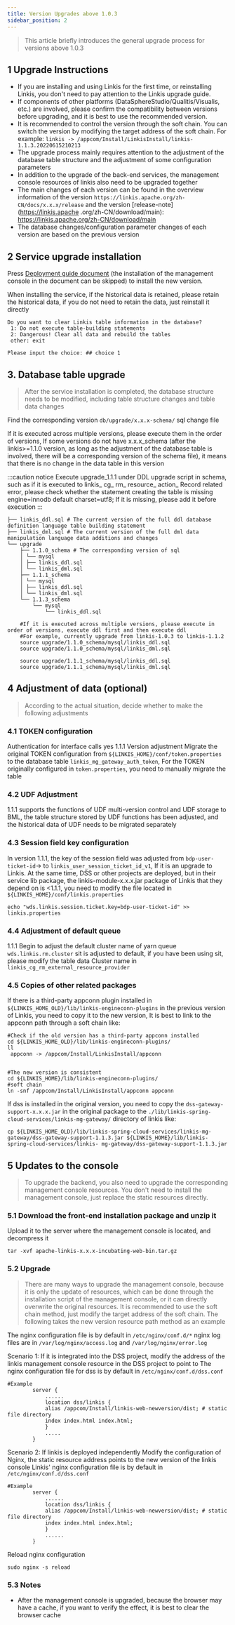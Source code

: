 ```yaml
---
title: Version Upgrades above 1.0.3
sidebar_position: 2
---
```


> This article briefly introduces the general upgrade process for versions above 1.0.3


## 1 Upgrade Instructions

- If you are installing and using Linkis for the first time, or reinstalling Linkis, you don't need to pay attention to the Linkis upgrade guide.
- If components of other platforms (DataSphereStudio/Qualitis/Visualis, etc.) are involved, please confirm the compatibility between versions before upgrading, and it is best to use the recommended version.
- It is recommended to control the version through the soft chain. You can switch the version by modifying the target address of the soft chain. For example: `linkis -> /appcom/Install/LinkisInstall/linkis-1.1.3.20220615210213`
- The upgrade process mainly requires attention to the adjustment of the database table structure and the adjustment of some configuration parameters
- In addition to the upgrade of the back-end services, the management console resources of linkis also need to be upgraded together
- The main changes of each version can be found in the overview information of the version `https://linkis.apache.org/zh-CN/docs/x.x.x/release` and the version [release-note](https://linkis.apache .org/zh-CN/download/main): https://linkis.apache.org/zh-CN/download/main
- The database changes/configuration parameter changes of each version are based on the previous version

## 2 Service upgrade installation

Press [Deployment guide document](../deployment/deploy-quick) (the installation of the management console in the document can be skipped) to install the new version.

When installing the service, if the historical data is retained, please retain the historical data, if you do not need to retain the data, just reinstall it directly
```shell script
Do you want to clear Linkis table information in the database?
 1: Do not execute table-building statements
 2: Dangerous! Clear all data and rebuild the tables
 other: exit

Please input the choice: ## choice 1
````

## 3. Database table upgrade
>After the service installation is completed, the database structure needs to be modified, including table structure changes and table data changes


Find the corresponding version `db/upgrade/x.x.x-schema/` sql change file

If it is executed across multiple versions, please execute them in the order of versions,
If some versions do not have x.x.x_schema (after the linkis>=1.1.0 version, as long as the adjustment of the database table is involved, there will be a corresponding version of the schema file), it means that there is no change in the data table in this version

:::caution notice
Execute upgrade_1.1.1 under  DDL upgrade script in schema, such as if it is executed to linkis_ cg_ rm_ resource_ action_ Record related error, please check whether the statement creating the table is missing engine=innodb default charset=utf8; If it is missing, please add it before execution
:::

```shell script
├── linkis_ddl.sql # The current version of the full ddl database definition language table building statement
├── linkis_dml.sql # The current version of the full dml data manipulation language data additions and changes
└── upgrade
    ├── 1.1.0_schema # The corresponding version of sql
    │ └── mysql
    │ ├── linkis_ddl.sql
    │ └── linkis_dml.sql
    ├── 1.1.1_schema
    │ └── mysql
    │ ├── linkis_ddl.sql
    │ └── linkis_dml.sql
    └── 1.1.3_schema
        └── mysql
            └── linkis_ddl.sql
````

```mysql-sql
    #If it is executed across multiple versions, please execute in order of versions, execute ddl first and then execute ddl
    #For example, currently upgrade from linkis-1.0.3 to linkis-1.1.2
    source upgrade/1.1.0_schema/mysql/linkis_ddl.sql
    source upgrade/1.1.0_schema/mysql/linkis_dml.sql

    source upgrade/1.1.1_schema/mysql/linkis_ddl.sql
    source upgrade/1.1.1_schema/mysql/linkis_dml.sql

````
## 4 Adjustment of data (optional)
>According to the actual situation, decide whether to make the following adjustments

### 4.1 TOKEN configuration
Authentication for interface calls yes
1.1.1 Version adjustment Migrate the original TOKEN configuration from `${LINKIS_HOME}/conf/token.properties` to the database table `linkis_mg_gateway_auth_token`,
For the TOKEN originally configured in `token.properties`, you need to manually migrate the table
### 4.2 UDF Adjustment
1.1.1 supports the functions of UDF multi-version control and UDF storage to BML, the table structure stored by UDF functions has been adjusted, and the historical data of UDF needs to be migrated separately

### 4.3 Session field key configuration

In version 1.1.1, the key of the session field was adjusted from `bdp-user-ticket-id`-> to `linkis_user_session_ticket_id_v1`,
If it is an upgrade to Linkis. At the same time, DSS or other projects are deployed, but in their service lib package, the linkis-module-x.x.x.jar package of Linkis that they depend on is <1.1.1, you need to modify the file located in `${LINKIS_HOME}/conf/linkis.properties`
```shell
echo "wds.linkis.session.ticket.key=bdp-user-ticket-id" >> linkis.properties
````
### 4.4 Adjustment of default queue
1.1.1 Begin to adjust the default cluster name of yarn queue `wds.linkis.rm.cluster` sit is adjusted to default, if you have been using sit, please modify the table data
Cluster name in `linkis_cg_rm_external_resource_provider`

### 4.5 Copies of other related packages

If there is a third-party appconn plugin installed in `${LINKIS_HOME_OLD}/lib/linkis-engineconn-plugins` in the previous version of Linkis, you need to copy it to the new version,
It is best to link to the appconn path through a soft chain
like:
````
#Check if the old version has a third-party appconn installed
cd ${LINKIS_HOME_OLD}/lib/linkis-engineconn-plugins/
ll
 appconn -> /appcom/Install/LinkisInstall/appconn


#The new version is consistent
cd ${LINKIS_HOME}/lib/linkis-engineconn-plugins/
#soft chain
ln -snf /appcom/Install/LinkisInstall/appconn appconn
````


If dss is installed in the original version, you need to copy the `dss-gateway-support-x.x.x.jar` in the original package to the `./lib/linkis-spring-cloud-services/linkis-mg-gateway/` directory of linkis
like:
```shell script
cp ${LINKIS_HOME_OLD}/lib/linkis-spring-cloud-services/linkis-mg-gateway/dss-gateway-support-1.1.3.jar ${LINKIS_HOME}/lib/linkis-spring-cloud-services/linkis- mg-gateway/dss-gateway-support-1.1.3.jar

````

## 5 Updates to the console

> To upgrade the backend, you also need to upgrade the corresponding management console resources. You don't need to install the management console, just replace the static resources directly.

### 5.1 Download the front-end installation package and unzip it
Upload it to the server where the management console is located, and decompress it
```shell script
tar -xvf apache-linkis-x.x.x-incubating-web-bin.tar.gz
````


### 5.2 Upgrade
>There are many ways to upgrade the management console, because it is only the update of resources, which can be done through the installation script of the management console, or it can directly overwrite the original resources.
>It is recommended to use the soft chain method, just modify the target address of the soft chain. The following takes the new version resource path method as an example

The nginx configuration file is by default in `/etc/nginx/conf.d/*`
nginx log files are in `/var/log/nginx/access.log` and `/var/log/nginx/error.log`

Scenario 1: If it is integrated into the DSS project, modify the address of the linkis management console resource in the DSS project to point to
The nginx configuration file for dss is by default in `/etc/nginx/conf.d/dss.conf`
````nginx
#Example
        server {
            ......
            location dss/linkis {
            alias /appcom/Install/linkis-web-newversion/dist; # static file directory
            index index.html index.html;
            }
            .....
        }
````

Scenario 2: If linkis is deployed independently
Modify the configuration of Nginx, the static resource address points to the new version of the linkis console
Linkis' nginx configuration file is by default in `/etc/nginx/conf.d/dss.conf`
````nginx
#Example
        server {
            ......
            location dss/linkis {
            alias /appcom/Install/linkis-web-newversion/dist; # static file directory
            index index.html index.html;
            }
            ......
        }
````

Reload nginx configuration
````
sudo nginx -s reload
````

### 5.3 Notes

- After the management console is upgraded, because the browser may have a cache, if you want to verify the effect, it is best to clear the browser cache